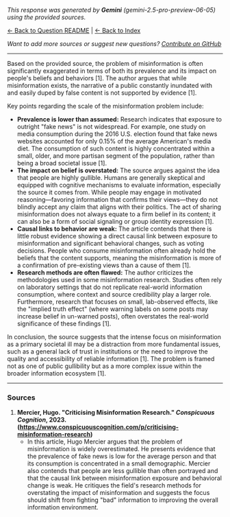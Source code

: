 <!-- 
Generated by: gemini
Model: gemini-2.5-pro-preview-06-05
Prompt type: sources
Generated at: 2025-06-08T21:18:35.760751
-->

*This response was generated by **Gemini** (gemini-2.5-pro-preview-06-05) using the provided sources.*

[← Back to Question README](README.md) | [← Back to Index](../README.md)

*Want to add more sources or suggest new questions? [Contribute on GitHub](https://github.com/justinwest/SuggestedSources)*

---

Based on the provided source, the problem of misinformation is often significantly exaggerated in terms of both its prevalence and its impact on people's beliefs and behaviors [1]. The author argues that while misinformation exists, the narrative of a public constantly inundated with and easily duped by false content is not supported by evidence [1].

Key points regarding the scale of the misinformation problem include:

*   **Prevalence is lower than assumed:** Research indicates that exposure to outright "fake news" is not widespread. For example, one study on media consumption during the 2016 U.S. election found that fake news websites accounted for only 0.15% of the average American's media diet. The consumption of such content is highly concentrated within a small, older, and more partisan segment of the population, rather than being a broad societal issue [1].
*   **The impact on belief is overstated:** The source argues against the idea that people are highly gullible. Humans are generally skeptical and equipped with cognitive mechanisms to evaluate information, especially the source it comes from. While people may engage in motivated reasoning—favoring information that confirms their views—they do not blindly accept any claim that aligns with their politics. The act of sharing misinformation does not always equate to a firm belief in its content; it can also be a form of social signaling or group identity expression [1].
*   **Causal links to behavior are weak:** The article contends that there is little robust evidence showing a direct causal link between exposure to misinformation and significant behavioral changes, such as voting decisions. People who consume misinformation often already hold the beliefs that the content supports, meaning the misinformation is more of a confirmation of pre-existing views than a cause of them [1].
*   **Research methods are often flawed:** The author criticizes the methodologies used in some misinformation research. Studies often rely on laboratory settings that do not replicate real-world information consumption, where context and source credibility play a larger role. Furthermore, research that focuses on small, lab-observed effects, like the "implied truth effect" (where warning labels on some posts may increase belief in un-warned posts), often overstates the real-world significance of these findings [1].

In conclusion, the source suggests that the intense focus on misinformation as a primary societal ill may be a distraction from more fundamental issues, such as a general lack of trust in institutions or the need to improve the quality and accessibility of reliable information [1]. The problem is framed not as one of public gullibility but as a more complex issue within the broader information ecosystem [1].

***

### Sources

1.  **Mercier, Hugo. "Criticising Misinformation Research." *Conspicuous Cognition*, 2023. (https://www.conspicuouscognition.com/p/criticising-misinformation-research)**
    *   In this article, Hugo Mercier argues that the problem of misinformation is widely overestimated. He presents evidence that the prevalence of fake news is low for the average person and that its consumption is concentrated in a small demographic. Mercier also contends that people are less gullible than often portrayed and that the causal link between misinformation exposure and behavioral change is weak. He critiques the field's research methods for overstating the impact of misinformation and suggests the focus should shift from fighting "bad" information to improving the overall information environment.